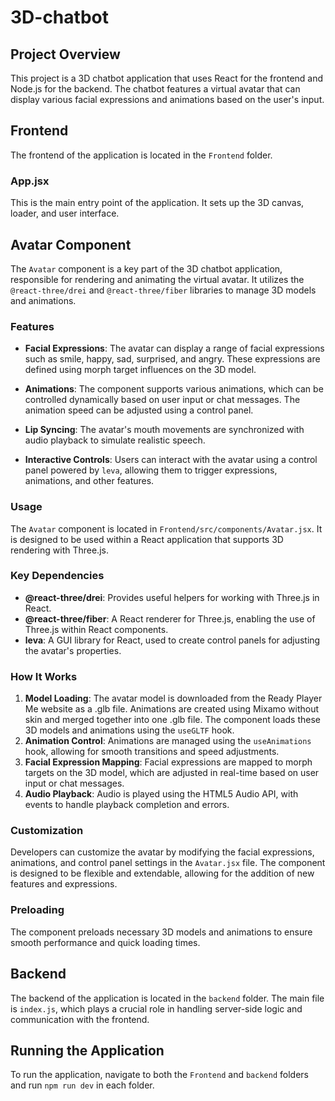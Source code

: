 # 3D-chatbot

## Project Overview
This project is a 3D chatbot application that uses React for the frontend and Node.js for the backend. The chatbot features a virtual avatar that can display various facial expressions and animations based on the user's input.

## Frontend
The frontend of the application is located in the `Frontend` folder. 

### App.jsx
This is the main entry point of the application. It sets up the 3D canvas, loader, and user interface.

## Avatar Component

The `Avatar` component is a key part of the 3D chatbot application, responsible for rendering and animating the virtual avatar. It utilizes the `@react-three/drei` and `@react-three/fiber` libraries to manage 3D models and animations.

### Features

- **Facial Expressions**: The avatar can display a range of facial expressions such as smile, happy, sad, surprised, and angry. These expressions are defined using morph target influences on the 3D model.
  
- **Animations**: The component supports various animations, which can be controlled dynamically based on user input or chat messages. The animation speed can be adjusted using a control panel.

- **Lip Syncing**: The avatar's mouth movements are synchronized with audio playback to simulate realistic speech.

- **Interactive Controls**: Users can interact with the avatar using a control panel powered by `leva`, allowing them to trigger expressions, animations, and other features.

### Usage

The `Avatar` component is located in `Frontend/src/components/Avatar.jsx`. It is designed to be used within a React application that supports 3D rendering with Three.js.

### Key Dependencies

- **@react-three/drei**: Provides useful helpers for working with Three.js in React.
- **@react-three/fiber**: A React renderer for Three.js, enabling the use of Three.js within React components.
- **leva**: A GUI library for React, used to create control panels for adjusting the avatar's properties.

### How It Works

1. **Model Loading**: The avatar model is downloaded from the Ready Player Me website as a .glb file. Animations are created using Mixamo without skin and merged together into one .glb file. The component loads these 3D models and animations using the `useGLTF` hook.
2. **Animation Control**: Animations are managed using the `useAnimations` hook, allowing for smooth transitions and speed adjustments.
3. **Facial Expression Mapping**: Facial expressions are mapped to morph targets on the 3D model, which are adjusted in real-time based on user input or chat messages.
4. **Audio Playback**: Audio is played using the HTML5 Audio API, with events to handle playback completion and errors.

### Customization

Developers can customize the avatar by modifying the facial expressions, animations, and control panel settings in the `Avatar.jsx` file. The component is designed to be flexible and extendable, allowing for the addition of new features and expressions.

### Preloading

The component preloads necessary 3D models and animations to ensure smooth performance and quick loading times.

## Backend
The backend of the application is located in the `backend` folder. The main file is `index.js`, which plays a crucial role in handling server-side logic and communication with the frontend.

## Running the Application
To run the application, navigate to both the `Frontend` and `backend` folders and run `npm run dev` in each folder.
